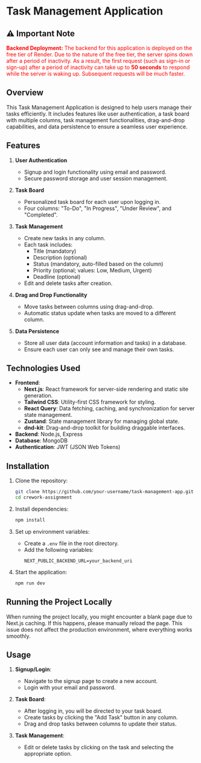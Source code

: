 # Task Management Application

## ⚠️ **Important Note**

<span style="color:red">**Backend Deployment:** The backend for this application is deployed on the free tier of Render. Due to the nature of the free tier, the server spins down after a period of inactivity. As a result, the first request (such as sign-in or sign-up) after a period of inactivity can take up to **50 seconds** to respond while the server is waking up. Subsequent requests will be much faster.</span>

## Overview

This Task Management Application is designed to help users manage their tasks efficiently. It includes features like user authentication, a task board with multiple columns, task management functionalities, drag-and-drop capabilities, and data persistence to ensure a seamless user experience.

## Features

1. **User Authentication**

   - Signup and login functionality using email and password.
   - Secure password storage and user session management.

2. **Task Board**

   - Personalized task board for each user upon logging in.
   - Four columns: "To-Do", "In Progress", "Under Review", and "Completed".

3. **Task Management**

   - Create new tasks in any column.
   - Each task includes:
     - Title (mandatory)
     - Description (optional)
     - Status (mandatory, auto-filled based on the column)
     - Priority (optional; values: Low, Medium, Urgent)
     - Deadline (optional)
   - Edit and delete tasks after creation.

4. **Drag and Drop Functionality**

   - Move tasks between columns using drag-and-drop.
   - Automatic status update when tasks are moved to a different column.

5. **Data Persistence**
   - Store all user data (account information and tasks) in a database.
   - Ensure each user can only see and manage their own tasks.

## Technologies Used

- **Frontend**:
  - **Next.js**: React framework for server-side rendering and static site generation.
  - **Tailwind CSS**: Utility-first CSS framework for styling.
  - **React Query**: Data fetching, caching, and synchronization for server state management.
  - **Zustand**: State management library for managing global state.
  - **dnd-kit**: Drag-and-drop toolkit for building draggable interfaces.
- **Backend**: Node.js, Express
- **Database**: MongoDB
- **Authentication**: JWT (JSON Web Tokens)

## Installation

1. Clone the repository:

   ```sh
   git clone https://github.com/your-username/task-management-app.git
   cd crework-assignment
   ```

2. Install dependencies:

   ```sh
   npm install
   ```

3. Set up environment variables:

   - Create a `.env` file in the root directory.
   - Add the following variables:
     ```env
     NEXT_PUBLIC_BACKEND_URL=your_backend_uri
     ```

4. Start the application:
   ```sh
   npm run dev
   ```

## Running the Project Locally

When running the project locally, you might encounter a blank page due to Next.js caching. If this happens, please manually reload the page. This issue does not affect the production environment, where everything works smoothly.

## Usage

1. **Signup/Login**:

   - Navigate to the signup page to create a new account.
   - Login with your email and password.

2. **Task Board**:

   - After logging in, you will be directed to your task board.
   - Create tasks by clicking the "Add Task" button in any column.
   - Drag and drop tasks between columns to update their status.

3. **Task Management**:
   - Edit or delete tasks by clicking on the task and selecting the appropriate option.
